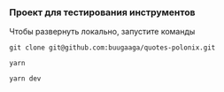 ### Проект для тестирования инструментов

Чтобы развернуть локально, запустите команды

`git clone git@github.com:buugaaga/quotes-polonix.git`

`yarn`

`yarn dev`
